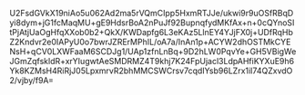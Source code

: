 U2FsdGVkX19niAo5u062Ad2ma5rVQmCIpp5HxmRTJJe/ukwi9r9uOSfRBqDyi8dym+jG1fcMaqMU+gE9HdsrBoA2nPuJf92BupnqfydMKfAx+n+0cQYnoSItPjAtjUaOgHfqXXob0b2+QkX/KWDapfg6L3eKAz5LlnEY4YJjFX0j+UDfRqHbZ2Kndvr2e0IAPyU0o7bwrJZRErMPhIL/oA7a/InAn1p+ACYW2dhOSTMkCYENsH+qCV0LXWFaaM6SCDJg1/UAp1zfnLnBq+9D2hLW0PqvYe+GH5VBigWeJGmZqfskldR+xrYIugwtAeSMDRMZ4T9khj7K24FpUjacl3LdpAHfiKYXuE9h6Yk8KZMsH4RiRjJ05LpxmrvR2bhMMCSWCrsv7cqdIYsb96LZrx1iI74QZxvdO2/vjby/f9A=
